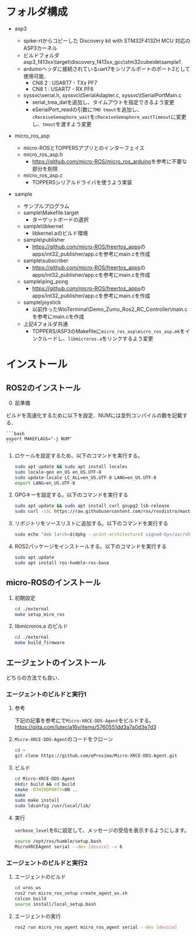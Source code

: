 # フォルダ構成

- asp3
  - spike-rtからコピーした Discovery kit with STM32F413ZH MCU 対応のASP3カーネル
  - ビルドフォルダ asp3_f413xx\target\discovery_f413xx_gcc\stm32cubeide\sample1
  - arduinoヘッダに接続されているuart7をシリアルポートのポート2として使用可能．
    - CN8 2 : USART7 - TXx PF7
    - CN8 1 : USART7 - RX  PF6
  - syssvc\serial.h, syssvc\tSerialAdapter.c, syssvc\tSerialPortMain.c
    - serial_trea_datを追加し、タイムアウトを指定できるよう変更
    - eSerialPort_readの引数に`TMO tmout`を追加し、`cReceiveSemaphore_wait`を`cReceiveSemaphore_waitTimeout`に変更し、`tmout`を渡すよう変更

- micro_ros_asp
  - micro-ROSとTOPPERSアプリとのインターフェイス
  - micro_ros_asp.h
    - <https://github.com/micro-ROS/micro_ros_arduino>を参考に不要な部分を削除
  - micro_ros_asp.c
    - TOPPERSシリアルドライバを使うよう実装

- sample 
  - サンプルプログラム
  - sample\Makefile.target
    - ターゲットボードの選択
  - sample\libkernel
    - libkernel.aのビルド環境
  - sample\publisher
    - <https://github.com/micro-ROS/freertos_apps>のapps/int32_publisher/app.cを参考にmain.cを作成
  - sample\subscriber
    - <https://github.com/micro-ROS/freertos_apps>のapps/int32_publisher/app.cを参考にmain.cを作成
  - sample\ping_pong
    - <https://github.com/micro-ROS/freertos_apps>のapps/int32_publisher/app.cを参考にmain.cを作成
  - sample\joystick
    - 以前作ったWioTerminal\Demo_Zumo_Ros2_RC_Controller\main.cを参考にmain.cを作成
  - 上記4フォルダ共通
    - TOPPERS/ASP3のMakefileに`micro_ros_asp\micro_ros_asp.mk`をインクルードし、`libmicroros.a`をリンクするよう変更


# インストール

## ROS2のインストール

0. 前準備

ビルドを高速化するために以下を設定．NUMには並列コンパイルの数を記載する．

    ```bash
    export MAKEFLAGS="-j NUM"
    ```

1. ロケールを設定するため、以下のコマンドを実行する。

    ```bash
    sudo apt update && sudo apt install locales
    sudo locale-gen en_US en_US.UTF-8
    sudo update-locale LC_ALL=en_US.UTF-8 LANG=en_US.UTF-8
    export LANG=en_US.UTF-8
    ```

2. GPGキーを設定する。以下のコマンドを実行する

    ```bash
    sudo apt update && sudo apt install curl gnupg2 lsb-release
    sudo curl -sSL https://raw.githubusercontent.com/ros/rosdistro/master/ros.key -o /usr/share/keyrings/ros-archive-keyring.gpg
    ```

3. リポジトリをソースリストに追加する。以下のコマンドを実行する

    ```bash
    sudo echo "deb [arch=$(dpkg --print-architecture) signed-by=/usr/share/keyrings/ros-archive-keyring.gpg] http://packages.ros.org/ros2/ubuntu $(source /etc/os-release && echo $UBUNTU_CODENAME) main" | sudo tee /etc/apt/sources.list.d/ros2.list > /dev/null
    ```

4. ROS2パッケージをインストールする。以下のコマンドを実行する

    ```bash
    sudo apt update
    sudo apt install ros-humble-ros-base
    ```

## micro-ROSのインストール

1. 初期設定

    ```bash
    cd ./external
    make setup_miro_ros
    ```

2. libmicroros.a のビルド

    ```bash
    cd ./external
    make build_firmware
    ```

## エージェントのインストール    

どちらの方法でも良い．

### エージェントのビルドと実行1

1. 参考

    下記の記事を参考にで`Micro-XRCE-DDS-Agent`をビルドする。
    <https://qiita.com/lutecia16v/items/5760551dd3a7a0d3e7d3>

2. `Micro-XRCE-DDS-Agent`のコードをクローン

    ``` bash
    cd ~
    git clone https://github.com/eProsima/Micro-XRCE-DDS-Agent.git
    ```

3. ビルド

    ```bash
    cd Micro-XRCE-DDS-Agent
    mkdir build && cd build
    cmake -DTHIRDPARTY=ON ..
    make
    sudo make install
    sudo ldconfig /usr/local/lib/
    ```

4. 実行

    `verbose_level`を6に設定して、メッセージの受信を表示するようにします。

    ```bash
    source /opt/ros/humble/setup.bash
    MicroXRCEAgent serial --dev [device] -v 6
    ```

### エージェントのビルドと実行2

1. エージェントのビルド
    ```bash
    cd uros_ws    
    ros2 run micro_ros_setup create_agent_ws.sh
    colcon build
    source install/local_setup.bash
    ```

2. エージェントの実行

    ```bash
    ros2 run micro_ros_agent micro_ros_agent serial --dev [device]
    ```
